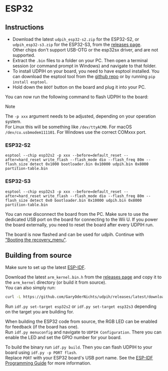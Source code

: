 # ESP32
## Instructions
- Download the latest `udpih_esp32-s2.zip` for the ESP32-S2, or `udpih_esp32-s3.zip` for the ESP32-S3, from the [releases page](https://github.com/GaryOderNichts/udpih/releases).  
  Other chips don't support USB-OTG or the esp32sx driver, and are not supported.
- Extract the `.bin` files to a folder on your PC. Then open a terminal session (or command prompt in Windows) and navigate to that folder.
- To install UDPIH on your board, you need to have esptool installed. You can download the esptool tool from the [github repo](https://github.com/espressif/esptool) or by running `pip install esptool`.
- Hold down the `BOOT` button on the board and plug it into your PC.

You can now run the following command to flash UDPIH to the board:

> [!NOTE]  
> The `-p xxx` argument needs to be adjusted, depending on your operation system.  
> For Linux this will be something like `/dev/ttyACM0`.
> For macOS `/dev/cu.usbmodem111101`.
> For Windows use the correct COMxxx port.

### ESP32-S2
```
esptool --chip esp32s2 -p xxx --before=default_reset --after=hard_reset write_flash --flash_mode dio --flash_freq 80m --flash_size detect 0x1000 bootloader.bin 0x10000 udpih.bin 0x8000 partition-table.bin
```

### ESP32-S3
```
esptool --chip esp32s3 -p xxx --before=default_reset --after=hard_reset write_flash --flash_mode dio --flash_freq 80m --flash_size detect 0x0 bootloader.bin 0x10000 udpih.bin 0x8000 partition-table.bin
```

You can now disconnect the board from the PC. Make sure to use the dedicated USB port on the board for connecting to the Wii U.
If you power the board externally, you need to reset the board after every UDPIH run.

The board is now flashed and can be used for udpih. Continue with ["Booting the recovery_menu"](../README.md#booting-the-recovery_menu).

## Building from source
Make sure to set up the latest [ESP-IDF](https://docs.espressif.com/projects/esp-idf/en/stable/esp32/get-started/index.html).  

Download the latest `arm_kernel.bin.h` from the [releases page](https://github.com/GaryOderNichts/udpih/releases) and copy it to the `arm_kernel` directory (or build it from source).  
You can also simply run:
```bash
curl -L https://github.com/GaryOderNichts/udpih/releases/latest/download/arm_kernel.bin.h > arm_kernel/arm_kernel.bin.h
```

Run `idf.py set-target esp32s2` or `idf.py set-target esp32s3` depending on the target you are building for.

When building the ESP32 code from source, the RGB LED can be enabled for feedback (if the board has one).  
Run `idf.py menuconfig` and navigate to `UDPIH Configuration`. There you can enable the LED and set the GPIO number for your board.

To build the binary run `idf.py build`. Then you can flash UDPIH to your board using `idf.py -p PORT flash`.  
Replace `PORT` with your ESP32 board's USB port name. See the [ESP-IDF Programming Guide](https://docs.espressif.com/projects/esp-idf/en/stable/esp32/get-started/index.html#build-your-first-project) for more information.
